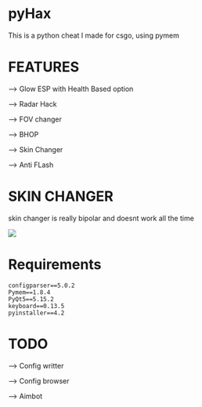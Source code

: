 # pyHax

This is a python cheat I made for csgo, using pymem

# FEATURES

⟶ Glow ESP with Health Based option


⟶ Radar Hack


⟶ FOV changer


⟶ BHOP


⟶ Skin Changer


⟶ Anti FLash

# SKIN CHANGER

skin changer is really bipolar and doesnt work all the time

![](https://github.com/saiko-2043/pyHax/blob/master/.github/unknown.png)

# Requirements

```
configparser==5.0.2
Pymem==1.8.4
PyQt5==5.15.2
keyboard==0.13.5
pyinstaller==4.2
```

# TODO

⟶ Config writter


⟶ Config browser


⟶ Aimbot
